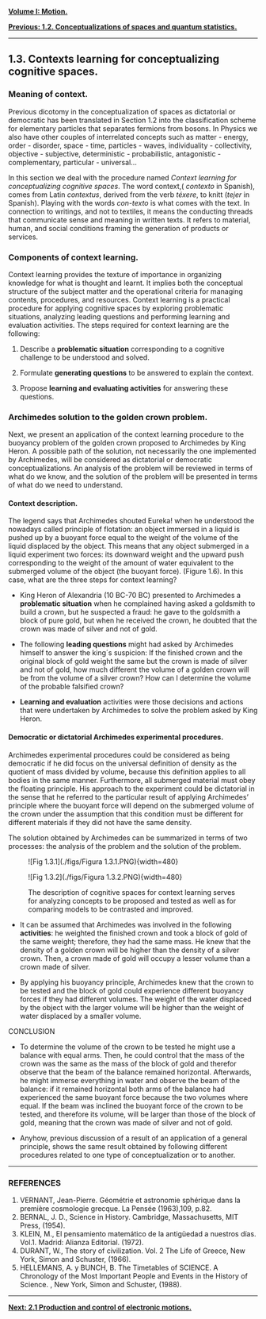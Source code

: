 
[**Volume I: Motion.**](./volume-I/)

[**Previous: 1.2.  Conceptualizations of spaces and quantum statistics.**](./vol-I-chap-1-sect-1.md)

***

## 1.3.  Contexts learning for conceptualizing cognitive spaces.

### Meaning of context.


Previous dicotomy in the conceptualization of spaces as dictatorial or democratic has been translated in Section 1.2 into the classification scheme for elementary particles that separates fermions from bosons. In Physics we also have other couples of interrelated concepts such as matter - energy, order - disorder, space - time, particles - waves, individuality - collectivity, objective - subjective, deterministic - probabilistic, antagonistic - complementary, particular - universal… 

In this section we deal with the procedure named *Context learning for conceptualizing cognitive spaces*. The word context,( *contexto* in Spanish), comes from Latin *contextus*, derived from the verb *téxere*, to knitt (*tejer* in Spanish). Playing with the words *con-texto* is what comes with the text. In connection to writings, and not to textiles, it means the conducting threads that communicate sense and meaning in written texts. It refers to material, human, and social conditions framing the generation of products or services.

### Components of context learning.

Context learning provides the texture of importance in organizing knowledge for what is thought and learnt. It implies both the conceptual structure of the subject matter and the operational criteria for managing contents, procedures, and resources. Context learning is a practical procedure for applying cognitive spaces by exploring problematic situations, analyzing leading questions and performing learning and evaluation activities. The steps required for context learning are the following:

1. Describe a **problematic situation** corresponding to a cognitive challenge to be understood and solved. 

2. Formulate **generating questions** to be answered to explain the context.

3. Propose **learning and evaluating activities** for answering these questions.

### Archimedes solution to the golden crown problem.

Next, we present an application of the context learning procedure to the buoyancy problem of the golden crown proposed to Archimedes by King Heron. A possible path of the solution, not necessarily the one implemented by Archimedes, will be considered as dictatorial or democratic conceptualizations. An analysis of the problem will be reviewed in terms of what do we know, and the solution of the problem will be presented in terms of what do we need to understand.

#### Context description.

The legend says that Archimedes shouted Eureka! when he understood the nowadays called principle of flotation: an object immersed in a liquid is pushed up by a buoyant force equal to the weight of the volume of the liquid displaced by the object. This means that any object submerged in a liquid experiment two forces: its downward weight and the upward push corresponding to the weight of the amount of water equivalent to the submerged volume of the object (the buoyant force). (Figure 1.6).  In this case, what are the three steps for context learning?


- King Heron of Alexandria (10 BC-70 BC) presented to Archimedes a **problematic situation** when he complained having asked a goldsmith to build a crown, but he suspected a fraud: he gave to the goldsmith a block of pure gold, but when he received the crown, he doubted that the crown was made of silver and not of gold.

- The following **leading questions** might had asked by Archimedes himself to answer the king´s suspicion: If the finished crown and the original block of gold weight the same but the crown is made of silver and not of gold, how much different the volume of a golden crown will be from the volume of a silver crown? How can I determine the volume of the probable falsified crown? 

- **Learning and evaluation** activities were those decisions and actions that were undertaken by Archimedes to solve the problem asked by King Heron.

#### Democratic or dictatorial Archimedes experimental procedures.

Archimedes experimental procedures could be considered as being democratic if he did focus on the universal definition of density as the quotient of mass divided by volume, because this definition applies to all bodies in the same manner. Furthermore, all submerged material must obey the floating principle. His approach to the experiment could be dictatorial in the sense that he referred to the particular result of applying Archimedes’ principle where the buoyant force will depend on the submerged volume of the crown under the assumption that this condition must be different for different materials if they did not have the same density.

The solution obtained by Archimedes can be summarized in terms of two processes: the analysis of the problem and the solution of the problem.

<figure markdown>
![Fig 1.3.1](./figs/Figura 1.3.1.PNG){width=480}

![Fig 1.3.2](./figs/Figura 1.3.2.PNG){width=480}

  <figcaption>The description of cognitive spaces for context learning serves for analyzing concepts to be proposed and tested as well as for comparing models to be contrasted and improved.</figcaption>
</figure>



- It can be assumed that Archimedes was involved in the following **activities**: he weighted the finished crown and took a block of gold of the same weight; therefore, they had the same mass. He knew that the density of a golden crown will be higher than the density of a silver crown.  Then, a crown made of gold will occupy a lesser volume than a crown made of silver.

- By applying his buoyancy principle, Archimedes knew that the crown to be tested and the block of gold could experience different buoyancy forces if they had different volumes. The weight of the water displaced by the object with the larger volume will be higher than the weight of water displaced by a smaller volume. 

CONCLUSION

- To determine the volume of the crown to be tested he might use a balance with equal arms. Then, he could control that the mass of the crown was the same as the mass of the block of gold and therefor observe that the beam of the balance remained horizontal. Afterwards, he might immerse everything in water and observe the beam of the balance: if it remained horizontal both arms of the balance had experienced the same buoyant force because the two volumes where equal. If the beam was inclined the buoyant force of the crown to be tested, and therefore its volume, will be larger than those of the block of gold, meaning that the crown was made of silver and not of gold.

- Anyhow, previous discussion of a result of an application of a general principle, shows the same result obtained by following different procedures related to one type of conceptualization or to another.

***

### REFERENCES
 
1. VERNANT, Jean-Pierre. Géométrie et astronomie sphérique dans la première cosmologie grecque. La Pensée (1963),109, p.82.
2. BERNAL, J. D., Science in History. Cambridge, Massachusetts, MIT Press, (1954).
3. KLEIN, M., El pensamiento matemático de la antigüedad a nuestros días. Vol.1. Madrid: Alianza Editorial. (1972).
4. DURANT, W., The story of civilization. Vol. 2 The Life of Greece, New York, Simon and Schuster, (1966).
5. HELLEMANS, A. y BUNCH, B. The Timetables of SCIENCE. A Chronology of the Most Important People and Events in the History of Science. , New York, Simon and Schuster, (1988).

***

[**Next: 2.1 Production and control of electronic motions.**](vol-I-chap-2-sect-1/)



